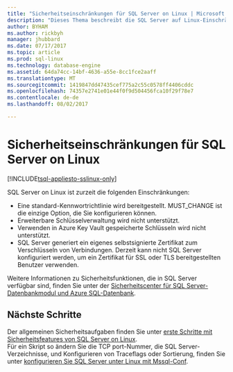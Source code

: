 ```yaml
---
title: "Sicherheitseinschränkungen für SQL Server on Linux | Microsoft Docs"
description: "Dieses Thema beschreibt die SQL Server auf Linux-Einschränkungen."
author: BYHAM
ms.author: rickbyh
manager: jhubbard
ms.date: 07/17/2017
ms.topic: article
ms.prod: sql-linux
ms.technology: database-engine
ms.assetid: 64da74cc-14bf-4636-a55e-8cc1fce2aaff
ms.translationtype: MT
ms.sourcegitcommit: 1419847dd47435cef775a2c55c0578ff4406cddc
ms.openlocfilehash: 74357e2741e01e44f0f9d504456fca10f29f78e7
ms.contentlocale: de-de
ms.lasthandoff: 08/02/2017

---
```

# <a name="security-limitations-for-sql-server-on-linux"></a>Sicherheitseinschränkungen für SQL Server on Linux

[!INCLUDE[tsql-appliesto-sslinux-only](../includes/tsql-appliesto-sslinux-only.md)]

SQL Server on Linux ist zurzeit die folgenden Einschränkungen:

* Eine standard-Kennwortrichtlinie wird bereitgestellt. MUST_CHANGE ist die einzige Option, die Sie konfigurieren können.  
* Erweiterbare Schlüsselverwaltung wird nicht unterstützt. 
* Verwenden in Azure Key Vault gespeicherte Schlüsseln wird nicht unterstützt.
* SQL Server generiert ein eigenes selbstsignierte Zertifikat zum Verschlüsseln von Verbindungen. Derzeit kann nicht SQL Server konfiguriert werden, um ein Zertifikat für SSL oder TLS bereitgestellten Benutzer verwenden. 

Weitere Informationen zu Sicherheitsfunktionen, die in SQL Server verfügbar sind, finden Sie unter der [Sicherheitscenter für SQL Server-Datenbankmodul und Azure SQL-Datenbank](https://msdn.microsoft.com/library/bb510589.aspx).

## <a name="next-steps"></a>Nächste Schritte

Der allgemeinen Sicherheitsaufgaben finden Sie unter [erste Schritte mit Sicherheitsfeatures von SQL Server on Linux](sql-server-linux-security-get-started.md).   
Für ein Skript so ändern Sie die TCP port-Nummer, die SQL Server-Verzeichnisse, und Konfigurieren von Traceflags oder Sortierung, finden Sie unter [konfigurieren Sie SQL Server unter Linux mit Mssql-Conf](sql-server-linux-configure-mssql-conf.md).

